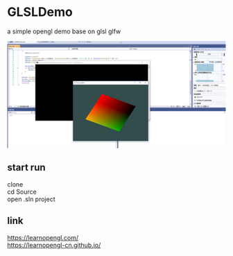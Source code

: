 # GLSLDemo
a simple opengl demo base on glsl glfw



![img](./screenshot/main.png)

## start run   
clone   
cd Source   
open .sln   project

## link 
https://learnopengl.com/    
https://learnopengl-cn.github.io/ 
